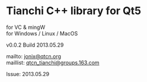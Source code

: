 Tianchi C++ library for Qt5
===========================
for VC & mingW<br/>
for Windows / Linux / MacOS<br/>

v0.0.2 Build 2013.05.29

mailto: jonix@qtcn.org<br/>
maillist: qtcn_tianchi@groups.163.com<br/>

Issue: 2013.05.29<br/>

